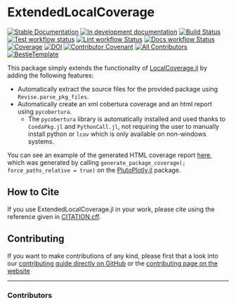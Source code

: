 # ExtendedLocalCoverage

[![Stable Documentation](https://img.shields.io/badge/docs-stable-blue.svg)](https://disberd.github.io/ExtendedLocalCoverage.jl/stable)
[![In development documentation](https://img.shields.io/badge/docs-dev-blue.svg)](https://disberd.github.io/ExtendedLocalCoverage.jl/dev)
[![Build Status](https://github.com/disberd/ExtendedLocalCoverage.jl/workflows/Test/badge.svg)](https://github.com/disberd/ExtendedLocalCoverage.jl/actions)
[![Test workflow status](https://github.com/disberd/ExtendedLocalCoverage.jl/actions/workflows/Test.yml/badge.svg?branch=main)](https://github.com/disberd/ExtendedLocalCoverage.jl/actions/workflows/Test.yml?query=branch%3Amain)
[![Lint workflow Status](https://github.com/disberd/ExtendedLocalCoverage.jl/actions/workflows/Lint.yml/badge.svg?branch=main)](https://github.com/disberd/ExtendedLocalCoverage.jl/actions/workflows/Lint.yml?query=branch%3Amain)
[![Docs workflow Status](https://github.com/disberd/ExtendedLocalCoverage.jl/actions/workflows/Docs.yml/badge.svg?branch=main)](https://github.com/disberd/ExtendedLocalCoverage.jl/actions/workflows/Docs.yml?query=branch%3Amain)
[![Coverage](https://codecov.io/gh/disberd/ExtendedLocalCoverage.jl/branch/main/graph/badge.svg)](https://codecov.io/gh/disberd/ExtendedLocalCoverage.jl)
[![DOI](https://zenodo.org/badge/DOI/FIXME)](https://doi.org/FIXME)
[![Contributor Covenant](https://img.shields.io/badge/Contributor%20Covenant-2.1-4baaaa.svg)](CODE_OF_CONDUCT.md)
[![All Contributors](https://img.shields.io/github/all-contributors/disberd/ExtendedLocalCoverage.jl?labelColor=5e1ec7&color=c0ffee&style=flat-square)](#contributors)
[![BestieTemplate](https://img.shields.io/endpoint?url=https://raw.githubusercontent.com/JuliaBesties/BestieTemplate.jl/main/docs/src/assets/badge.json)](https://github.com/JuliaBesties/BestieTemplate.jl)

This package simply extends the functionality of [LocalCoverage.jl](https://github.com/JuliaCI/LocalCoverage.jl) by adding the following features:
- Automatically extract the source files for the provided package using `Revise.parse_pkg_files`.
- Automatically create an xml cobertura coverage and an html report using `pycobertura`.
  - The `pycobertura` library is automatically installed and used thanks to `CondaPkg.jl` and `PythonCall.jl`, not requiring the user to manually install python or `lcov` which is only available on non-windows systems.


You can see an example of the generated HTML coverage report [here](https://disberd.github.io/ExtendedLocalCoverage.jl/coverage_example/), which was generated by calling `generate_package_coverage(; force_paths_relative = true)` on the [PlutoPlotly.jl](https://github.com/JuliaPluto/PlutoPlotly.jl) package.

## How to Cite

If you use ExtendedLocalCoverage.jl in your work, please cite using the reference given in [CITATION.cff](https://github.com/disberd/ExtendedLocalCoverage.jl/blob/main/CITATION.cff).

## Contributing

If you want to make contributions of any kind, please first that a look into our [contributing guide directly on GitHub](docs/src/90-contributing.md) or the [contributing page on the website](https://disberd.github.io/ExtendedLocalCoverage.jl/dev/90-contributing/)

---

### Contributors

<!-- ALL-CONTRIBUTORS-LIST:START - Do not remove or modify this section -->
<!-- prettier-ignore-start -->
<!-- markdownlint-disable -->

<!-- markdownlint-restore -->
<!-- prettier-ignore-end -->

<!-- ALL-CONTRIBUTORS-LIST:END -->
